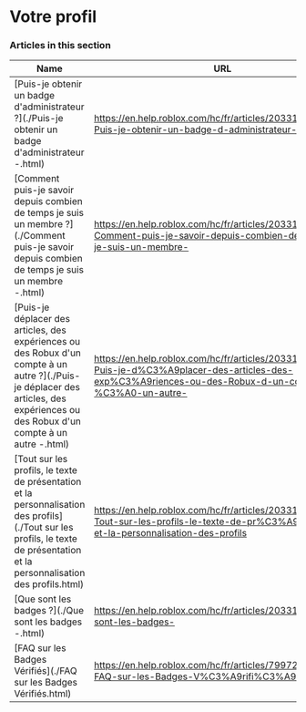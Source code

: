 # Votre profil  
### Articles in this section
Name|URL
-|-
[Puis-je obtenir un badge d'administrateur ?](./Puis-je obtenir un badge d'administrateur -.html) |https://en.help.roblox.com/hc/fr/articles/203312360-Puis-je-obtenir-un-badge-d-administrateur-
[Comment puis-je savoir depuis combien de temps je suis un membre ?](./Comment puis-je savoir depuis combien de temps je suis un membre -.html) |https://en.help.roblox.com/hc/fr/articles/203313060-Comment-puis-je-savoir-depuis-combien-de-temps-je-suis-un-membre-
[Puis-je déplacer des articles, des expériences ou des Robux d'un compte à un autre ?](./Puis-je déplacer des articles, des expériences ou des Robux d'un compte à un autre -.html) |https://en.help.roblox.com/hc/fr/articles/203313090-Puis-je-d%C3%A9placer-des-articles-des-exp%C3%A9riences-ou-des-Robux-d-un-compte-%C3%A0-un-autre-
[Tout sur les profils, le texte de présentation et la personnalisation des profils](./Tout sur les profils, le texte de présentation et la personnalisation des profils.html) |https://en.help.roblox.com/hc/fr/articles/203313660-Tout-sur-les-profils-le-texte-de-pr%C3%A9sentation-et-la-personnalisation-des-profils
[Que sont les badges ?](./Que sont les badges -.html) |https://en.help.roblox.com/hc/fr/articles/203313620-Que-sont-les-badges-
[FAQ sur les Badges Vérifiés](./FAQ sur les Badges Vérifiés.html) |https://en.help.roblox.com/hc/fr/articles/7997207259156-FAQ-sur-les-Badges-V%C3%A9rifi%C3%A9s